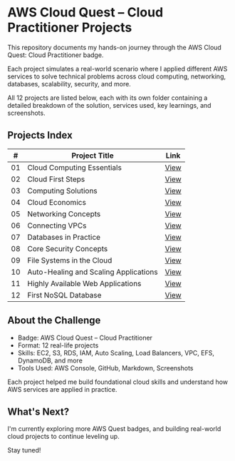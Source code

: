 # AWS Cloud Quest – Cloud Practitioner Projects

This repository documents my hands-on journey through the AWS Cloud Quest: Cloud Practitioner badge.

Each project simulates a real-world scenario where I applied different AWS services to solve technical problems across cloud computing, networking, databases, scalability, security, and more.

All 12 projects are listed below, each with its own folder containing a detailed breakdown of the solution, services used, key learnings, and screenshots.

## Projects Index

| #  | Project Title                             | Link |
|----|-------------------------------------------|------|
| 01 | Cloud Computing Essentials                | [View](./Project01_CloudComputingEssentials) |
| 02 | Cloud First Steps                         | [View](./Project02_CloudFirstSteps) |
| 03 | Computing Solutions                       | [View](./Project03_ComputingSolutions) |
| 04 | Cloud Economics                           | [View](./Project04_CloudEconomics) |
| 05 | Networking Concepts                       | [View](./Project05_NetworkingConcepts) |
| 06 | Connecting VPCs                           | [View](./Project06_ConnectingVPCs) |
| 07 | Databases in Practice                     | [View](./Project07_DatabasesInPractice) |
| 08 | Core Security Concepts                    | [View](./Project08_CoreSecurityConcepts) |
| 09 | File Systems in the Cloud                 | [View](./Project09_FileSystemsInTheCloud) |
| 10 | Auto-Healing and Scaling Applications     | [View](./Project10_AutoHealingAndScaling) |
| 11 | Highly Available Web Applications         | [View](./Project11_HighlyAvailableWebApps) |
| 12 | First NoSQL Database                      | [View](./Project12_FirstNoSQLDatabase) |

## About the Challenge

- Badge: AWS Cloud Quest – Cloud Practitioner  
- Format: 12 real-life projects  
- Skills: EC2, S3, RDS, IAM, Auto Scaling, Load Balancers, VPC, EFS, DynamoDB, and more  
- Tools Used: AWS Console, GitHub, Markdown, Screenshots

Each project helped me build foundational cloud skills and understand how AWS services are applied in practice.

## What's Next?

I'm currently exploring more AWS Quest badges, and building real-world cloud projects to continue leveling up.

Stay tuned!
